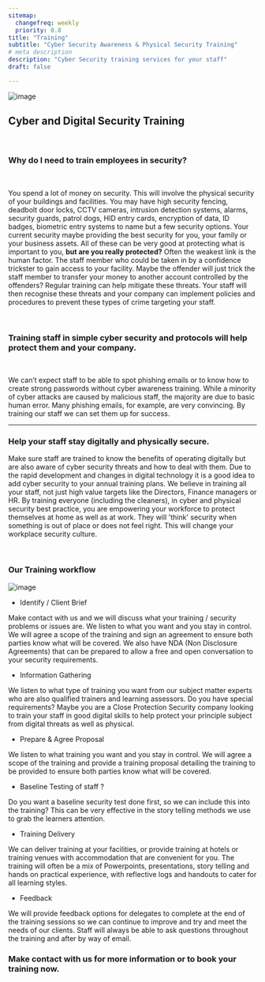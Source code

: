 ```yaml
---
sitemap:
  changefreq: weekly
  priority: 0.8
title: "Training"
subtitle: "Cyber Security Awareness & Physical Security Training"
# meta description
description: "Cyber Security training services for your staff"
draft: false

---
```



![image](../../images/training.jpg)




## Cyber and Digital Security Training 

<br>

### Why do I need to train employees in security?

<br>

You spend a lot of money on security. This will involve the physical security of your buildings and facilities. You may have high security fencing, deadbolt door locks, CCTV cameras, intrusion detection systems, alarms, security guards, patrol dogs, HID entry cards, encryption of data, ID badges, biometric entry systems to name but a few security options. Your current security maybe providing the best security for you, your family or your business assets. All of these can be very good at protecting what is important to you, **but are you really protected?** Often the weakest link is the human factor. The staff member who could be taken in by a confidence trickster to gain access to your facility. Maybe the offender will just trick the staff member to transfer your money to another account controlled by the offenders? Regular training can help mitigate these threats. Your staff will then recognise these threats and your company can implement policies and procedures to prevent these types of crime targeting your staff.  

<br>

### Training staff in simple cyber security and protocols will help protect them and your company. 

<br>

We can’t expect staff to be able to spot phishing emails or to know how to create strong passwords without cyber awareness training. While a minority of cyber attacks are caused by malicious staff, the majority are due to basic human error. Many phishing emails, for example, are very convincing. By training our staff we can set them up for success.

<hr>

### Help your staff stay digitally and physically secure.

Make sure staff are trained to know the benefits of operating digitally but are also aware of cyber security threats and how to deal with them. Due to the rapid development and changes in digital technology it is a good idea to add cyber security to your annual training plans. We believe in training all your staff, not just high value targets like the Directors, Finance managers or HR. By training everyone (including the cleaners), in cyber and physical security best practice, you are empowering your workforce to protect themselves at home as well as at work. They will 'think' security when something is out of place or does not feel right. This will change your workplace security culture.   

<br>

### Our Training workflow 

![image](../../images/Trainingworkflow.PNG)

* Identify / Client Brief

Make contact with us and we will discuss what your training / security problems or issues are. We listen to what you want and you stay in control. We will agree a scope of the training and sign an agreement to ensure both parties know what will be covered. We also have NDA (Non Disclosure Agreements) that can be prepared to allow a free and open conversation to your security requirements. 

* Information Gathering

We listen to what type of training you want from our subject matter experts who are also qualified trainers and learning assessors. Do you have special requirements? Maybe you are a Close Protection Security company looking to train your staff in good digital skills to help protect your principle subject from digital threats as well as physical. 

* Prepare & Agree Proposal 

We listen to what training you want and you stay in control. We will agree a scope of the training and provide a training proposal detailing the training to be provided to ensure both parties know what will be covered.

* Baseline Testing of staff ?

Do you want a baseline security test done first, so we can include this into the training? This can be very effective in the story telling methods we use to grab the learners attention.

* Training Delivery

We can deliver training at your facilities, or provide training at hotels or training venues with accommodation that are convenient for you. The training will often be a mix of Powerpoints, presentations, story telling and hands on practical experience, with reflective logs and handouts to cater for all learning styles. 

* Feedback

We will provide feedback options for delegates to complete at the end of the training sessions so we can continue to improve and try and meet the needs of our clients. Staff will always be able to ask questions throughout the training and after by way of email.

### Make contact with us for more information or to book your training now.